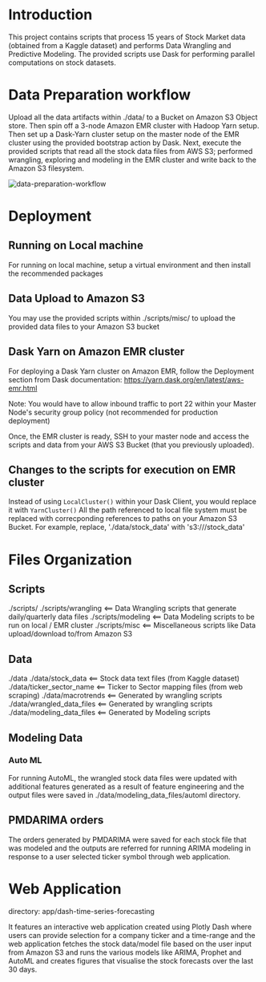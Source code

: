 # Introduction
This project contains scripts that process 15 years of Stock Market data (obtained from a Kaggle dataset) and performs Data Wrangling and Predictive Modeling. The provided scripts use Dask for performing parallel computations on stock datasets.

# Data Preparation workflow
Upload all the data artifacts within ./data/ to a Bucket on Amazon S3 Object store. Then spin off a 3-node Amazon EMR cluster with Hadoop Yarn setup. Then set up a Dask-Yarn cluster setup on the master node of the EMR cluster using the provided bootstrap action by Dask. Next, execute the provided scripts that read all the stock data files from AWS S3; performed wrangling, exploring and modeling in the EMR cluster and write back to the Amazon S3 filesystem. 

![data-preparation-workflow](assets/data-preparation-workflow.png)

# Deployment
## Running on Local machine
For running on local machine, setup a virtual environment and then install the recommended packages

## Data Upload to Amazon S3
You may use the provided scripts within ./scripts/misc/ to upload the provided data files to your Amazon S3 bucket

## Dask Yarn on Amazon EMR cluster
For deploying a Dask Yarn cluster on Amazon EMR, follow the Deployment section from Dask documentation:
https://yarn.dask.org/en/latest/aws-emr.html 

Note: You would have to allow inbound traffic to port 22 within your Master Node's security group policy (not recommended for production deployment)

Once, the EMR cluster is ready, SSH to your master node and access the scripts and data from your AWS S3 Bucket (that you previously uploaded).

## Changes to the scripts for execution on EMR cluster
Instead of using `LocalCluster()` within your Dask Client, you would replace it with `YarnCluster()`
All the path referenced to local file system must be replaced with correcponding references to paths on your Amazon S3 Bucket. For example, replace, './data/stock_data' with 's3://<bucket-name>/stock_data'

# Files Organization
## Scripts
./scripts/
./scripts/wrangling         <== Data Wrangling scripts that generate daily/quarterly data files
./scripts/modeling          <== Data Modeling scripts to be run on local / EMR cluster
./scripts/misc              <== Miscellaneous scripts like Data upload/download to/from Amazon S3

## Data
./data
./data/stock_data           <== Stock data text files (from Kaggle dataset)
./data/ticker_sector_name   <== Ticker to Sector mapping files (from web scraping)
./data/macrotrends          <== Generated by wrangling scripts
./data/wrangled_data_files  <== Generated by wrangling scripts
./data/modeling_data_files  <== Generated by Modeling scripts

## Modeling Data
### Auto ML
For running AutoML, the wrangled stock data files were updated with additional features generated as a result of feature engineering and the output files were saved in ./data/modeling_data_files/automl directory.

## PMDARIMA orders
The orders generated by PMDARIMA were saved for each stock file that was modeled and the outputs are referred for running ARIMA modeling in response to a user selected ticker symbol through web application.


# Web Application
directory: app/dash-time-series-forecasting

It features an interactive web application created using Plotly Dash where users can provide selection for a company ticker and a time-range and the web application fetches the stock data/model file based on the user input from Amazon S3 and runs the various models like ARIMA, Prophet and AutoML and creates figures that visualise the stock forecasts over the last 30 days.   
